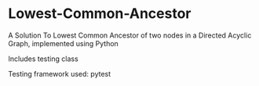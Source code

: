# Lowest-Common-Ancestor
A Solution To Lowest Common Ancestor of two nodes in a Directed Acyclic Graph, implemented using Python

Includes testing class

Testing framework used: pytest
